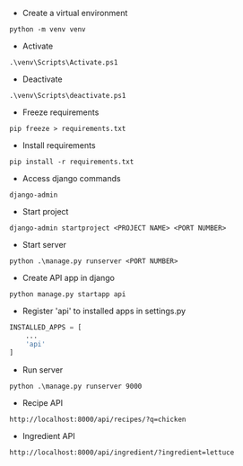 - Create a virtual environment

```
python -m venv venv
```

- Activate

```
.\venv\Scripts\Activate.ps1
```

- Deactivate

```
.\venv\Scripts\deactivate.ps1
```

- Freeze requirements

```
pip freeze > requirements.txt
```

- Install requirements

```
pip install -r requirements.txt
```

- Access django commands

```
django-admin
```

- Start project

```
django-admin startproject <PROJECT NAME> <PORT NUMBER>
```

- Start server

```
python .\manage.py runserver <PORT NUMBER>
```

- Create API app in django

```
python manage.py startapp api
```

- Register 'api' to installed apps in settings.py

```py
INSTALLED_APPS = [
    ...
    'api'
]
```

- Run server

```
python .\manage.py runserver 9000
```

- Recipe API

```
http://localhost:8000/api/recipes/?q=chicken
```

- Ingredient API

```
http://localhost:8000/api/ingredient/?ingredient=lettuce
```
